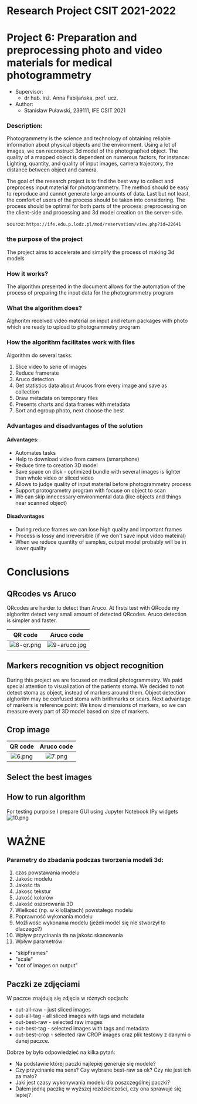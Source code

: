 # Research Project CSIT 2021-2022

# Project 6: Preparation and preprocessing photo and video materials for medical photogrammetry

* Supervisor:
    * dr hab. inż. Anna Fabijańska, prof. ucz.
* Author:
    * Stanisław Puławski, 239111, IFE CSIT 2021

    
### Description:
Photogrammetry is the science and technology of obtaining reliable information about physical objects and the environment. Using a lot of images, we can reconstruct 3d model of the photographed object. The quality of a mapped object is dependent on numerous factors, for instance: Lighting, quantity, and quality of input images, camera trajectory, the distance between object and camera.

The goal of the research project is to find the best way to collect and preprocess input material for photogrammetry. The method should be easy to reproduce and cannot generate large amounts of data. Last but not least, the comfort of users of the process should be taken into considering. The process should be optimal for both parts of the process: preprocessing on the client-side and processing and 3d model creation on the server-side.

source: `https://ife.edu.p.lodz.pl/mod/reservation/view.php?id=22641`

### the purpose of the project
The project aims to accelerate and simplify the process of making 3d models

### How it works?
The algorithm presented in the document allows for the automation of the process of preparing the input data for the photogrammetry program

### What the algorithm does?
Alghoritm received video material on input and return packages with photo which are ready to upload to photogrammetry program

### How the algorithm facilitates work with files
Algorithm do several tasks:
1. Slice video to serie of images
2. Reduce framerate
3. Aruco detection
4. Get statistics data about Arucos from every image and save as collection
5. Draw metadata on temporary files
6. Presents charts and data frames with metadata
7. Sort and egroup photo, next choose the best


### Advantages and disadvantages of the solution
#### Advantages:
* Automates tasks
* Help to download video from camera (smartphone)
* Reduce time to creation 3D model
* Save space on disk - optimized bundle with several images is lighter than whole video or sliced video
* Allows to judge quality of input material before photogrammetry process
* Support protogrametry program with focuse on object to scan
* We can skip innecessary environmental data (like objects and things near scanned object)

#### Disadvantages
* During reduce frames we can lose high quality and important frames
* Process is lossy and irreversible (if we don't save input video mateiral)
* When we reduce quantity of samples, output model probably will be in lower quality

# Conclusions

## QRcodes vs Aruco
QRcodes are harder to detect than Aruco. At firsts test with QRcode my alghoritm detect very small amount of detected QRcodes. Aruco detection is simpler and faster.


QR code                    |  Aruco code               
:-------------------------:|:-------------------------:
![8-qr.png](attachment:af31e388-7be2-4e6e-bc9c-3001c4a45c2e.png)  |  ![9-aruco.jpg](attachment:dd9b0da2-0b89-4f12-9035-263112d7c8c4.jpg)



## Markers recognition vs object recognition

During this project we are focused on medical photogrammetry. We paid special attention to visualization of the patients stoma. We decided to not detect stoma as object, instead of markers around them. Object detection alghoritm may be confused stoma with brithmarks or scars. Next advantage of markers is reference point: We know dimensions of markers, so we can measure every part of 3D model based on size of markers.

## Crop image


QR code                    |  Aruco code               
:-------------------------:|:-------------------------:
![6.png](attachment:89773b65-9902-4cac-8afc-1c9d409e3867.png) | ![7.png](attachment:6c14600a-81e2-4c63-a5c3-a840a4add8c7.png)


## Select the best images

## How to run algorithm
For testing purpoise I prepare GUI using Jupyter Notebook IPy widgets
![10.png](attachment:1aa56a9b-21f1-4bd6-8858-7fc756261491.png)

# WAŻNE
### Parametry do zbadania podczas tworzenia modeli 3d:
1. czas powstawania modelu
2. Jakośc modelu
3. Jakośc tła
4. Jakosc tekstur
5. Jakość kolorów
6. Jakość oszorowania 3D
7. Wielkość (np. w kiloBajtach) powstałego modelu
8. Poprawność wykonania modelu
9. Możliwośc wykonania modelu (jeżeli model się nie stworzył to dlaczego?)
10. Wpływ przycinania tła na jakośc skanowania
11. Wpływ parametrów:
* "skipFrames"
* "scale"
* "cnt of images on output"


## Paczki ze zdjęciami
W paczce znajdują się zdjęcia w różnych opcjach:
* out-all-raw - just sliced images
* out-all-tag - all sliced images with tags and metadata
* out-best-raw - selected raw images
* out-best-tag - selected images with tags and metadata
* out-best-crop - selected raw CROP images
oraz plik testowy z danymi o danej paczce.

Dobrze by było odpowiedzieć na kilka pytań:
* Na podstawie której paczki najlepiej generuje się modele?
* Czy przycinanie ma sens? Czy wybrane best-raw sa ok? Czy nie jest ich za mało?
* Jaki jest czasy wykonywania modelu dla poszczególnej paczki? 
* Dałem jedną paczkę w wyższej rozdzielczości, czy ona sprawuje się lepiej?





```python

```
